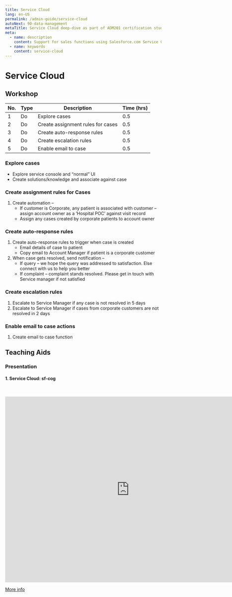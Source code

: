 ```yaml
---
title: Service Cloud
lang: en-US
permalink: /admin-guide/service-cloud
autoNext: 90-data-management
metaTitle: Service Cloud deep-dive as part of ADM201 certification study.
meta:
  - name: description
    content: Support for sales functions using Salesforce.com Service Cloud.
  - name: keywords
    content: service-cloud
---
```


# Service Cloud

## Workshop

| No. | Type | Description                       | Time (hrs) |
| --- | ---- | --------------------------------- | ---------- |
| 1   | Do   | Explore cases                     | 0.5        |
| 2   | Do   | Create assignment rules for cases | 0.5        |
| 3   | Do   | Create auto-response rules        | 0.5        |
| 4   | Do   | Create escalation rules           | 0.5        |
| 5   | Do   | Enable email to case              | 0.5        |

### Explore cases

- Explore service console and “normal” UI
- Create solutions/knowledge and associate against case

### Create assignment rules for Cases

1. Create automation –
   - If customer is Corporate, any patient is associated with customer – assign account owner as a ‘Hospital POC’ against visit record
   - Assign any cases created by corporate patients to account owner

### Create auto-response rules

1. Create auto-response rules to trigger when case is created
   - Email details of case to patient
   - Copy email to Account Manager if patient is a corporate customer
2. When case gets resolved, send notification –
   - If query – we hope the query was addressed to satisfaction. Else connect with us to help you better
   - If complaint – complaint stands resolved. Please get in touch with Service manager if not satisfied

### Create escalation rules

1. Escalate to Service Manager if any case is not resolved in 5 days
2. Escalate to Service Manager if cases from corporate customers are not resolved in 2 days

### Enable email to case actions

1. Create email to case function

## Teaching Aids

### Presentation

#### 1. Service Cloud: sf-cog

&nbsp;

<iframe src="https://docs.google.com/presentation/d/e/2PACX-1vRAOEcIF_w24QtGH5NIV1HyejOYw9HqVPtPyb0WKHj-802wc3pguvpDY-TD2AdMUQ/embed?start=false&loop=false&delayms=60000" frameborder="0" width="800" height="600" allowfullscreen="true" mozallowfullscreen="true" webkitallowfullscreen="true"></iframe>

[More info](/misc/pricing#sf-cog)
